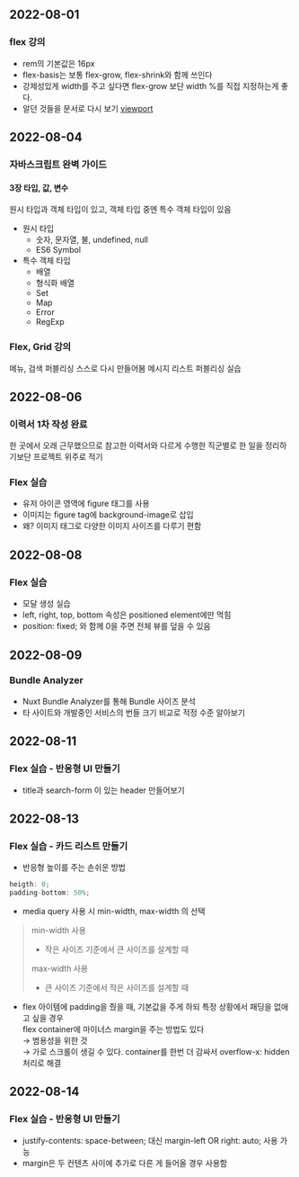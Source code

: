 ## 2022-08-01
### flex 강의
- rem의 기본값은 16px
- flex-basis는 보통 flex-grow, flex-shrink와 함께 쓰인다
- 강제성있게 width를 주고 싶다면 flex-grow 보단 width %를 직접 지정하는게 좋다.
- 알던 것들을 문서로 다시 보기 [viewport](https://developer.mozilla.org/en-US/docs/Web/HTML/Viewport_meta_tag)


## 2022-08-04

### 자바스크립트 완벽 가이드

#### 3장 타입, 값, 변수

원시 타입과 객체 타입이 있고, 객체 타입 중엔 특수 객체 타입이 있음

- 원시 타입
    - 숫자, 문자열, 불, undefined, null
    - ES6 Symbol
- 특수 객체 타입
    - 배열
    - 형식화 배열
    - Set
    - Map
    - Error
    - RegExp
  
### Flex, Grid 강의

메뉴, 검색 퍼블리싱 스스로 다시 만들어봄
메시지 리스트 퍼블리싱 실습


## 2022-08-06

### 이력서 1차 작성 완료
한 곳에서 오래 근무했으므로 참고한 이력서와 다르게
수행한 직군별로 한 일을 정리하기보단 프로젝트 위주로 적기


### Flex 실습
- 유저 아이콘 영역에 figure 태그를 사용
- 이미지는 figure tag에 background-image로 삽입
- 왜? 이미지 태그로 다양한 이미지 사이즈를 다루기 편함

## 2022-08-08

### Flex 실습
- 모달 생성 실습
- left, right, top, bottom 속성은 positioned element에만 먹힘
- position: fixed; 와 함께 0을 주면 전체 뷰를 덮을 수 있음


## 2022-08-09

### Bundle Analyzer
- Nuxt Bundle Analyzer를 통해 Bundle 사이즈 분석
- 타 사이트와 개발중인 서비스의 번들 크기 비교로 적정 수준 알아보기


## 2022-08-11

### Flex 실습 - 반응형 UI 만들기
- title과 search-form 이 있는 header 만들어보기

  
## 2022-08-13

### Flex 실습 - 카드 리스트 만들기
- 반응형 높이를 주는 손쉬운 방법

```jsx
heigth: 0;
padding-bottom: 50%;
```

- media query 사용 시 min-width, max-width 의 선택
> min-width 사용
> - 작은 사이즈 기준에서 큰 사이즈를 설계할 때  
> 
> max-width 사용
> - 큰 사이즈 기준에서 작은 사이즈를 설계할 때  

- flex 아이템에 padding을 줬을 때, 기본값을 주게 하되 특정 상황에서 패딩을 없애고 싶을 경우  
flex container에 마이너스 margin을 주는 방법도 있다  
→ 범용성을 위한 것  
→ 가로 스크롤이 생길 수 있다. container를 한번 더 감싸서 overflow-x: hidden 처리로 해결


## 2022-08-14

### Flex 실습 - 반응형 UI 만들기
- justify-contents: space-between; 대신 margin-left OR right: auto; 사용 가능
- margin은 두 컨텐츠 사이에 추가로 다른 게 들어올 경우 사용함
